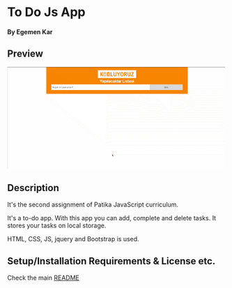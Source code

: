 # To Do Js App

#### By Egemen Kar

## Preview

![to-do-js](to-do-js.gif)

## Description

It's the second assignment of Patika JavaScript curriculum.

It's a to-do app. With this app you can add, complete and delete tasks. It stores your tasks on local storage. 

HTML, CSS, JS, jquery and Bootstrap is used.

## Setup/Installation Requirements & License etc.

Check the main [README](../README.md)
